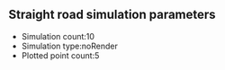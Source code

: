 ## Straight road simulation parameters 

* Simulation count:10
* Simulation type:noRender
* Plotted point count:5